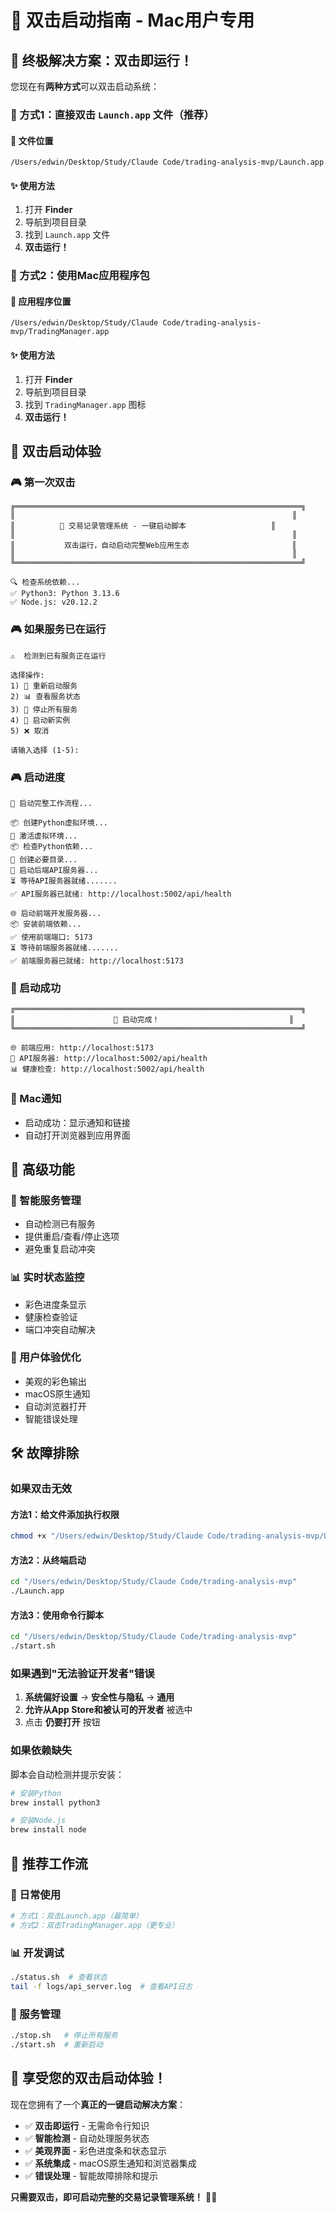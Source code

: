 # 🎉 双击启动指南 - Mac用户专用

## 🍎 终极解决方案：双击即运行！

您现在有**两种方式**可以双击启动系统：

### 🎯 方式1：直接双击 `Launch.app` 文件（推荐）

#### 📍 文件位置
```
/Users/edwin/Desktop/Study/Claude Code/trading-analysis-mvp/Launch.app
```

#### ✨ 使用方法
1. 打开 **Finder**
2. 导航到项目目录
3. 找到 `Launch.app` 文件
4. **双击运行！**

### 🎯 方式2：使用Mac应用程序包

#### 📍 应用程序位置
```
/Users/edwin/Desktop/Study/Claude Code/trading-analysis-mvp/TradingManager.app
```

#### ✨ 使用方法
1. 打开 **Finder**
2. 导航到项目目录
3. 找到 `TradingManager.app` 图标
4. **双击运行！**

## 🚀 双击启动体验

### 🎮 第一次双击
```
╔════════════════════════════════════════════════════════════════╗
║                                                              ║
║          🚀 交易记录管理系统 - 一键启动脚本                   ║
║                                                              ║
║           双击运行，自动启动完整Web应用生态                       ║
║                                                              ║
╚════════════════════════════════════════════════════════════════╝

🔍 检查系统依赖...
✅ Python3: Python 3.13.6
✅ Node.js: v20.12.2
```

### 🎮 如果服务已在运行
```
⚠️  检测到已有服务正在运行

选择操作:
1) 🔄 重新启动服务
2) 📊 查看服务状态
3) 🛑 停止所有服务
4) 🚀 启动新实例
5) ❌ 取消

请输入选择 (1-5):
```

### 🎮 启动进度
```
🚀 启动完整工作流程...

📦 创建Python虚拟环境...
🔄 激活虚拟环境...
📦 检查Python依赖...
📁 创建必要目录...
🔗 启动后端API服务器...
⏳ 等待API服务器就绪.......
✅ API服务器已就绪: http://localhost:5002/api/health

🌐 启动前端开发服务器...
📦 安装前端依赖...
✅ 使用前端端口: 5173
⏳ 等待前端服务器就绪.......
✅ 前端服务器已就绪: http://localhost:5173
```

### 🎉 启动成功
```
╔════════════════════════════════════════════════════════════════╗
║                      🎉 启动完成！                             ║
╚════════════════════════════════════════════════════════════════╝

🌐 前端应用: http://localhost:5173
🔗 API服务器: http://localhost:5002/api/health
📊 健康检查: http://localhost:5002/api/health
```

### 🎱 Mac通知
- 启动成功：显示通知和链接
- 自动打开浏览器到应用界面

## 🔧 高级功能

### 🔄 智能服务管理
- 自动检测已有服务
- 提供重启/查看/停止选项
- 避免重复启动冲突

### 📊 实时状态监控
- 彩色进度条显示
- 健康检查验证
- 端口冲突自动解决

### 🎯 用户体验优化
- 美观的彩色输出
- macOS原生通知
- 自动浏览器打开
- 智能错误处理

## 🛠️ 故障排除

### 如果双击无效

#### 方法1：给文件添加执行权限
```bash
chmod +x "/Users/edwin/Desktop/Study/Claude Code/trading-analysis-mvp/Launch.app"
```

#### 方法2：从终端启动
```bash
cd "/Users/edwin/Desktop/Study/Claude Code/trading-analysis-mvp"
./Launch.app
```

#### 方法3：使用命令行脚本
```bash
cd "/Users/edwin/Desktop/Study/Claude Code/trading-analysis-mvp"
./start.sh
```

### 如果遇到"无法验证开发者"错误
1. **系统偏好设置** → **安全性与隐私** → **通用**
2. **允许从App Store和被认可的开发者** 被选中
3. 点击 **仍要打开** 按钮

### 如果依赖缺失
脚本会自动检测并提示安装：
```bash
# 安装Python
brew install python3

# 安装Node.js
brew install node
```

## 🎯 推荐工作流

### 🚀 日常使用
```bash
# 方式1：双击Launch.app（最简单）
# 方式2：双击TradingManager.app（更专业）
```

### 📊 开发调试
```bash
./status.sh  # 查看状态
tail -f logs/api_server.log  # 查看API日志
```

### 🛑 服务管理
```bash
./stop.sh   # 停止所有服务
./start.sh  # 重新启动
```

## 🎊 享受您的双击启动体验！

现在您拥有了一个**真正的一键启动解决方案**：

- ✅ **双击即运行** - 无需命令行知识
- ✅ **智能检测** - 自动处理服务状态
- ✅ **美观界面** - 彩色进度条和状态显示
- ✅ **系统集成** - macOS原生通知和浏览器集成
- ✅ **错误处理** - 智能故障排除和提示

**只需要双击，即可启动完整的交易记录管理系统！** 🚀✨